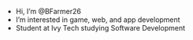 - Hi, I’m @BFarmer26
- I’m interested in game, web, and app development
- Student at Ivy Tech studying Software Development

<!---
BFarmer26/BFarmer26 is a ✨ special ✨ repository because its `README.md` (this file) appears on your GitHub profile.
You can click the Preview link to take a look at your changes.
--->
